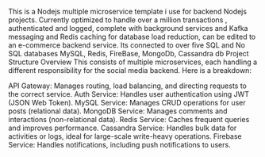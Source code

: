 This is a Nodejs multiple microservice template i use for backend Nodejs projects. Currently optimized to handle over a million transactions , authenticated and logged, complete with background services and Kafka messaging and Redis caching for database load reduction, can be edited to an e-commerce backend service. Its connected to over five SQL and No SQL databases MySQL, Redis, FireBase, MongoDb, Cassandra db
 Project Structure Overview
This consists of multiple microservices, each handling a different responsibility for the social media backend. Here is a breakdown:

API Gateway: Manages routing, load balancing, and directing requests to the correct service.
Auth Service: Handles user authentication using JWT (JSON Web Token).
MySQL Service: Manages CRUD operations for user posts (relational data).
MongoDB Service: Manages comments and interactions (non-relational data).
Redis Service: Caches frequent queries and improves performance.
Cassandra Service: Handles bulk data for activities or logs, ideal for large-scale write-heavy operations.
Firebase Service: Handles notifications, including push notifications to users.
